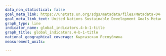 ```yaml
---
data_non_statistical: false
goal_meta_link: https://unstats.un.org/sdgs/metadata/files/Metadata-04-0B-01.pdf
goal_meta_link_text: United Nations Sustainable Development Goals Metadata (PDF 211 KB)
graph_type: line
indicator_name: global_indicators.4-b-1-title
graph_title: global_indicators.4-b-1-title
national_geographical_coverage: Кыргызская Республика
measurement_units: 

---
```

